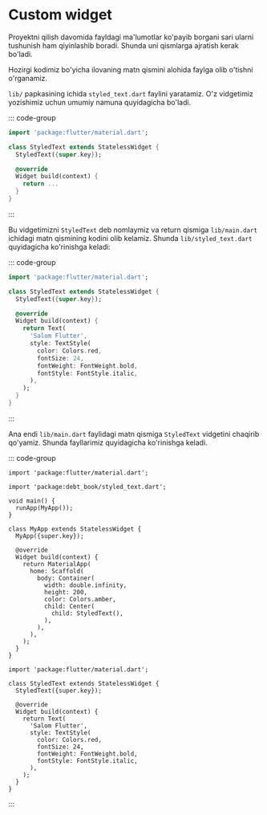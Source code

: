 # Custom widget

Proyektni qilish davomida fayldagi ma'lumotlar ko'payib borgani sari ularni tushunish ham qiyinlashib boradi. Shunda
uni qismlarga ajratish kerak bo'ladi.

Hozirgi kodimiz bo'yicha ilovaning matn qismini alohida faylga olib o'tishni o'rganamiz.

`lib/` papkasining ichida `styled_text.dart` faylini yaratamiz. O'z vidgetimiz yozishimiz uchun umumiy namuna
quyidagicha bo'ladi.

::: code-group

```dart [lib/styled_text.dart]
import 'package:flutter/material.dart';

class StyledText extends StatelessWidget {
  StyledText({super.key});

  @override
  Widget build(context) {
    return ...
  }
}
```

:::

Bu vidgetimizni `StyledText` deb nomlaymiz va return qismiga `lib/main.dart` ichidagi matn qismining kodini olib
kelamiz. Shunda `lib/styled_text.dart` quyidagicha ko'rinishga keladi:

::: code-group

```dart [lib/styled_text.dart]
import 'package:flutter/material.dart';

class StyledText extends StatelessWidget {
  StyledText({super.key});

  @override
  Widget build(context) {
    return Text(
      'Salom Flutter',
      style: TextStyle(
        color: Colors.red,
        fontSize: 24,
        fontWeight: FontWeight.bold,
        fontStyle: FontStyle.italic,
      ),
    );
  }
}
```

:::

Ana endi `lib/main.dart` faylidagi matn qismiga `StyledText` vidgetini chaqirib qo'yamiz. Shunda fayllarimiz quyidagicha ko'rinishga keladi.

::: code-group

```dart{3,21} [lib/main.dart]
import 'package:flutter/material.dart';

import 'package:debt_book/styled_text.dart';

void main() {
  runApp(MyApp());
}

class MyApp extends StatelessWidget {
  MyApp({super.key});

  @override
  Widget build(context) {
    return MaterialApp(
      home: Scaffold(
        body: Container(
          width: double.infinity,
          height: 200,
          color: Colors.amber,
          child: Center(
            child: StyledText(),
          ),
        ),
      ),
    );
  }
}

```

```dart{8-16} [lib/styled_text.dart]
import 'package:flutter/material.dart';

class StyledText extends StatelessWidget {
  StyledText({super.key});

  @override
  Widget build(context) {
    return Text(
      'Salom Flutter',
      style: TextStyle(
        color: Colors.red,
        fontSize: 24,
        fontWeight: FontWeight.bold,
        fontStyle: FontStyle.italic,
      ),
    );
  }
}
```

:::
